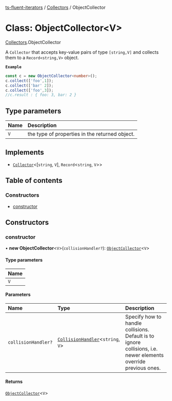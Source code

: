 [ts-fluent-iterators](../README.md) / [Collectors](../modules/Collectors.md) / ObjectCollector

# Class: ObjectCollector\<V\>

[Collectors](../modules/Collectors.md).ObjectCollector

A `Collector` that accepts key-value pairs of type `[string,V]` and collects them to a `Record<string,V>` object.

**`Example`**

```ts
const c = new ObjectCollector<number>();
c.collect(['foo',1]);
c.collect(['bar' 2]);
c.collect(['foo',3]);
//c.result : { foo: 3, bar: 2 }
```

## Type parameters

| Name | Description                                    |
| :--- | :--------------------------------------------- |
| `V`  | the type of properties in the returned object. |

## Implements

- [`Collector`](../interfaces/Collectors.Collector.md)\<[`string`, `V`], `Record`\<`string`, `V`\>\>

## Table of contents

### Constructors

- [constructor](Collectors.ObjectCollector.md#constructor)

## Constructors

### constructor

• **new ObjectCollector**\<`V`\>(`collisionHandler?`): [`ObjectCollector`](Collectors.ObjectCollector.md)\<`V`\>

#### Type parameters

| Name |
| :--- |
| `V`  |

#### Parameters

| Name                | Type                                                                 | Description                                                                                                    |
| :------------------ | :------------------------------------------------------------------- | :------------------------------------------------------------------------------------------------------------- |
| `collisionHandler?` | [`CollisionHandler`](../README.md#collisionhandler)\<`string`, `V`\> | Specify how to handle collisions. Default is to ignore collisions, i.e. newer elements override previous ones. |

#### Returns

[`ObjectCollector`](Collectors.ObjectCollector.md)\<`V`\>
